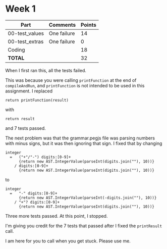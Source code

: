 # Week 1

| Part           | Comments    | Points |
|----------------|-------------|--------|
| 00-test_values | One failure |     14 |
| 00-test_extras | One failure |      0 |
| Coding         |             |     18 |
| **TOTAL**      |             |     32 |

When I first ran this, all the tests failed.

This was because you were calling `printFunction` at the end of
`compileAndRun`, and `printFunction` is not intended to be used in this
assignment. I replaced

    return printFunction(result)

with

    return result

and 7 tests passed.

The next problem was that the grammar.pegjs file was parsing numbers
with minus signs, but it was then ignoring that sign. I fixed that by
changing

    integer
      =   ("+"/"-") digits:[0-9]+
          {return new AST.IntegerValue(parseInt(digits.join(""), 10))}
        / digits:[0-9]+
          {return new AST.IntegerValue(parseInt(digits.join(""), 10))}

to

    integer
      =   "-" digits:[0-9]+
          {return new AST.IntegerValue(parseInt(-digits.join(""), 10))}
        / "+"? digits:[0-9]+
          {return new AST.IntegerValue(parseInt(digits.join(""), 10))}

Three more tests passed. At this point, I stopped.

I'm giving you credit for the 7 tests that passed after I fixed the
`printResult` call.

I am here for you to call when you get stuck. Please use me.